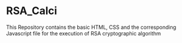 # RSA_Calci
This Repository contains the basic HTML, CSS and the corresponding Javascript file for the execution of RSA cryptographic algorithm
